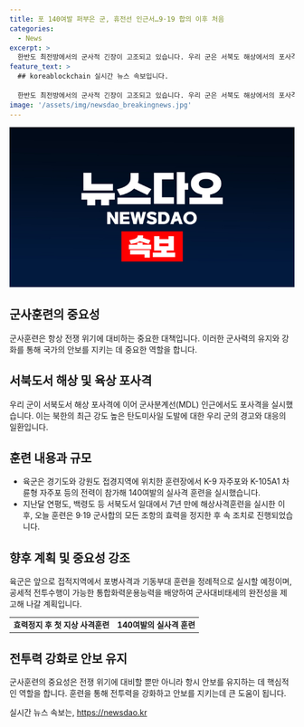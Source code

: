 ```yaml
---
title: 포 140여발 퍼부은 군, 휴전선 인근서…9·19 합의 이후 처음
categories:
  - News
excerpt: >
  한반도 최전방에서의 군사적 긴장이 고조되고 있습니다. 우리 군은 서북도 해상에서의 포사격에 이어 남북 군사분계선(MDL) 인근에서도 포사격을 실시했습니다. 이는 2018년 이후 처음으로 MDL 인근에서의 포사격인데, 이로써 9·19 군사합의 조항을 어겼다는 비난을 받고 있습니다. 우리 군은 북한의 도발에 대응하기 위해 지상과 해상에서의 사격 훈련을 강화하고 있으며, 대남 오물풍선 살포와 GPS 전파교란 공격, 탄도미사일 발사 등의 북한의 도발로 인해 9·19 군사합의 효력이 중단되었습니다. 이에 따라 우리 군은 북한에 경고장을 보내기 위해 포사격을 잇달아 실시하고 있습니다.
feature_text: >
  ## koreablockchain 실시간 뉴스 속보입니다.

  한반도 최전방에서의 군사적 긴장이 고조되고 있습니다. 우리 군은 서북도 해상에서의 포사격에 이어 남북 군사분계선(MDL) 인근에서도 포사격을 실시했습니다. 이는 2018년 이후 처음으로 MDL 인근에서의 포사격인데, 이로써 9·19 군사합의 조항을 어겼다는 비난을 받고 있습니다. 우리 군은 북한의 도발에 대응하기 위해 지상과 해상에서의 사격 훈련을 강화하고 있으며, 대남 오물풍선 살포와 GPS 전파교란 공격, 탄도미사일 발사 등의 북한의 도발로 인해 9·19 군사합의 효력이 중단되었습니다. 이에 따라 우리 군은 북한에 경고장을 보내기 위해 포사격을 잇달아 실시하고 있습니다.
image: '/assets/img/newsdao_breakingnews.jpg'
---
```


<p><img src="/assets/img/newsdao_breakingnews.jpg" alt="koreablockchain 속보" /></p>

<h2 data-ke-size="size26">군사훈련의 중요성</h2>

<p data-ke-size="size16">군사훈련은 항상 전쟁 위기에 대비하는 중요한 대책입니다. 이러한 군사력의 유지와 강화를 통해 국가의 안보를 지키는 데 중요한 역할을 합니다.</p>

<h2 data-ke-size="size26">서북도서 해상 및 육상 포사격</h2>

<p data-ke-size="size16">우리 군이 서북도서 해상 포사격에 이어 군사분계선(MDL) 인근에서도 포사격을 실시했습니다. 이는 북한의 최근 강도 높은 탄도미사일 도발에 대한 우리 군의 경고와 대응의 일환입니다.</p>

<h2 data-ke-size="size26">훈련 내용과 규모</h2>

<ul>
<li>육군은 경기도와 강원도 접경지역에 위치한 훈련장에서 K-9 자주포와 K-105A1 차륜형 자주포 등의 전력이 참가해 140여발의 실사격 훈련을 실시했습니다.</li>
<li>지난달 연평도, 백령도 등 서북도서 일대에서 7년 만에 해상사격훈련을 실시한 이후, 오늘 훈련은 9·19 군사합의 모든 조항의 효력을 정지한 후 속 조치로 진행되었습니다.</li>
</ul>

<h2 data-ke-size="size26">향후 계획 및 중요성 강조</h2>

<p data-ke-size="size16">육군은 앞으로 접적지역에서 포병사격과 기동부대 훈련을 정례적으로 실시할 예정이며, 공세적 전투수행이 가능한 통합화력운용능력을 배양하여 군사대비태세의 완전성을 제고해 나갈 계획입니다.</p>

<table>
<tr>
<td style="text-align: center; height: 17px;"><b>효력정지 후 첫 지상 사격훈련</b></td>
<td style="text-align: center; height: 17px;"><b>140여발의 실사격 훈련</b></td>
</tr>
</table>

<h2 data-ke-size="size26">전투력 강화로 안보 유지</h2>

<p data-ke-size="size16">군사훈련의 중요성은 전쟁 위기에 대비할 뿐만 아니라 항시 안보를 유지하는 데 핵심적인 역할을 합니다. 훈련을 통해 전투력을 강화하고 안보를 지키는데 큰 도움이 됩니다.</p>
실시간 뉴스 속보는, <a href="https://newsdao.kr" rel="dofollow">https://newsdao.kr</a>


